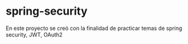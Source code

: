 # spring-security
En este proyecto se creó con la finalidad de practicar temas de spring security, JWT, OAuth2
